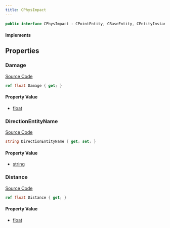 ```yaml
---
title: CPhysImpact
---
```


```csharp
public interface CPhysImpact : CPointEntity, CBaseEntity, CEntityInstance, ISchemaClass<CEntityInstance>, ISchemaClass<CBaseEntity>, ISchemaClass<CPointEntity>, ISchemaClass<CPhysImpact>, ISchemaField, ISchemaClass, INativeHandle
```

#### Implements

## Properties

### Damage

[Source Code](https://github.com/swiftly-solution/swiftlys2/blob/main/managed/src/SwiftlyS2.Generated/Schemas/Interfaces/CPhysImpact.cs#L17)

```csharp
ref float Damage { get; }
```

#### Property Value

- [float](https://learn.microsoft.com/dotnet/api/system.single)

### DirectionEntityName

[Source Code](https://github.com/swiftly-solution/swiftlys2/blob/main/managed/src/SwiftlyS2.Generated/Schemas/Interfaces/CPhysImpact.cs#L21)

```csharp
string DirectionEntityName { get; set; }
```

#### Property Value

- [string](https://learn.microsoft.com/dotnet/api/system.string)

### Distance

[Source Code](https://github.com/swiftly-solution/swiftlys2/blob/main/managed/src/SwiftlyS2.Generated/Schemas/Interfaces/CPhysImpact.cs#L19)

```csharp
ref float Distance { get; }
```

#### Property Value

- [float](https://learn.microsoft.com/dotnet/api/system.single)

